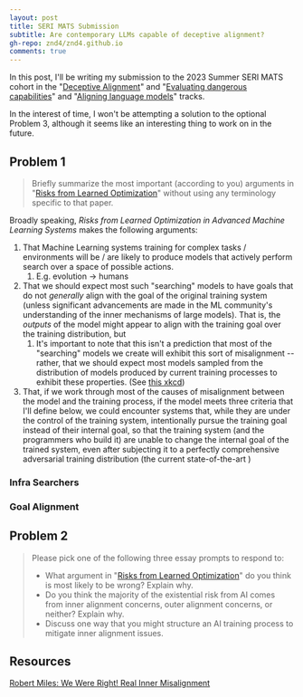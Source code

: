 ```yaml
---
layout: post
title: SERI MATS Submission
subtitle: Are contemporary LLMs capable of deceptive alignment?
gh-repo: znd4/znd4.github.io
comments: true
---
```


In this post, I'll be writing my submission to the 2023 Summer SERI MATS cohort in the "[Deceptive Alignment](https://www.serimats.org/deceptive)" and "[Evaluating dangerous capabilities](https://www.serimats.org/evals)" and "[Aligning language models](https://www.serimats.org/aligning-language-models)" tracks.

In the interest of time, I won't be attempting a solution to the optional Problem 3, although it seems like an interesting thing to work on in the future.

## Problem 1

> Briefly summarize the most important (according to you) arguments in "[Risks from Learned Optimization](https://www.alignmentforum.org/s/r9tYkB2a8Fp4DN8yB)" without using any terminology specific to that paper.

Broadly speaking, _Risks from Learned Optimization in Advanced Machine Learning Systems_ makes the following arguments:

1. That Machine Learning systems training for complex tasks / environments will be / are likely to produce models that actively perform search over a space of possible actions.
   1. E.g. evolution -> humans
2. That we should expect most such "searching" models to have goals that do not _generally_ align with the goal of the original training system (unless significant advancements are made in the ML community's understanding of the inner mechanisms of large models). That is, the _outputs_ of the model might appear to align with the training goal over the training distribution, but
   1. It's important to note that this isn't a prediction that most of the "searching" models we create will exhibit this sort of misalignment -- rather, that we should expect most models sampled from the distribution of models produced by current training processes to exhibit these properties. (See [this xkcd](https://xkcd.com/2278/))
3. That, if we work through most of the causes of misalignment between the model and the training process, if the model meets three criteria that I'll define below, we could encounter systems that, while they are under the control of the training system, intentionally pursue the training goal instead of their internal goal, so that the training system (and the programmers who build it) are unable to change the internal goal of the trained system, even after subjecting it to a perfectly comprehensive adversarial training distribution (the current state-of-the-art )

### Infra Searchers

### Goal Alignment

## Problem 2

> Please pick one of the following three essay prompts to respond to:
>
> - What argument in "[Risks from Learned Optimization](https://www.alignmentforum.org/s/r9tYkB2a8Fp4DN8yB)" do you think is most likely to be wrong? Explain why.
> - Do you think the majority of the existential risk from AI comes from inner alignment concerns, outer alignment concerns, or neither? Explain why.
> - Discuss one way that you might structure an AI training process to mitigate inner alignment issues.

## Resources

[Robert Miles: We Were Right! Real Inner Misalignment](https://www.youtube.com/watch?v=zkbPdEHEyEI)
